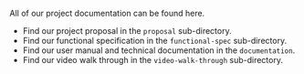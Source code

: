 All of our project documentation can be found here.

- Find our project proposal in the  `proposal` sub-directory.
- Find our functional specification in the `functional-spec` sub-directory.
- Find our user manual and technical documentation in the `documentation`.
- Find our video walk through in the `video-walk-through` sub-directory.


